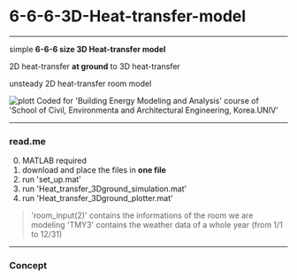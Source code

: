 # 6-6-6-3D-Heat-transfer-model

***

simple **6-6-6 size 3D Heat-transfer model**

2D heat-transfer **at ground** to 3D heat-transfer

unsteady 2D heat-transfer room model

<plotting of the code>


![plott](https://user-images.githubusercontent.com/82522118/117552847-dcb7b580-b088-11eb-83df-c9eabe4a2556.png)
Coded for 'Building Energy Modeling and Analysis' course of 'School of Civil, Environmenta and Architectural Engineering, Korea.UNIV'

***

### read.me

0. MATLAB required
1. download and place the files in **one file**
2. run 'set_up.mat'
3. run 'Heat_transfer_3Dground_simulation.mat'
4. run 'Heat_transfer_3Dground_plotter.mat'

> 'room_input(2)' contains the informations of the room we are modeling
> 'TMY3' contains the weather data of a whole year (from 1/1 to 12/31)

***

### Concept 
